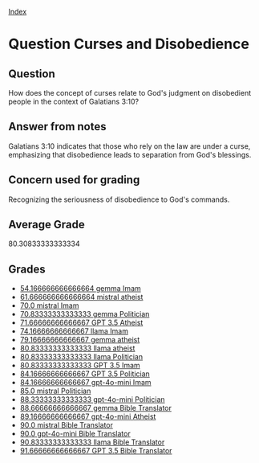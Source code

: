 
[Index](../../index.md)
# Question Curses and Disobedience
## Question
How does the concept of curses relate to God's judgment on disobedient people in the context of Galatians 3:10?

## Answer from notes
Galatians 3:10 indicates that those who rely on the law are under a curse, emphasizing that disobedience leads to separation from God's blessings.

## Concern used for grading
Recognizing the seriousness of disobedience to God's commands.

## Average Grade
80.30833333333334

## Grades
 * [54.166666666666664 gemma Imam](../answers/gemma_Imam/Curses_and_Disobedience.md)
 * [61.666666666666664 mistral atheist](../answers/mistral_atheist/Curses_and_Disobedience.md)
 * [70.0 mistral Imam](../answers/mistral_Imam/Curses_and_Disobedience.md)
 * [70.83333333333333 gemma Politician](../answers/gemma_Politician/Curses_and_Disobedience.md)
 * [71.66666666666667 GPT 3.5 Atheist](../answers/GPT_3.5_Atheist/Curses_and_Disobedience.md)
 * [74.16666666666667 llama Imam](../answers/llama_Imam/Curses_and_Disobedience.md)
 * [79.16666666666667 gemma atheist](../answers/gemma_atheist/Curses_and_Disobedience.md)
 * [80.83333333333333 llama atheist](../answers/llama_atheist/Curses_and_Disobedience.md)
 * [80.83333333333333 llama Politician](../answers/llama_Politician/Curses_and_Disobedience.md)
 * [80.83333333333333 GPT 3.5 Imam](../answers/GPT_3.5_Imam/Curses_and_Disobedience.md)
 * [84.16666666666667 GPT 3.5 Politician](../answers/GPT_3.5_Politician/Curses_and_Disobedience.md)
 * [84.16666666666667 gpt-4o-mini Imam](../answers/gpt-4o-mini_Imam/Curses_and_Disobedience.md)
 * [85.0 mistral Politician](../answers/mistral_Politician/Curses_and_Disobedience.md)
 * [88.33333333333333 gpt-4o-mini Politician](../answers/gpt-4o-mini_Politician/Curses_and_Disobedience.md)
 * [88.66666666666667 gemma Bible Translator](../answers/gemma_Bible_Translator/Curses_and_Disobedience.md)
 * [89.16666666666667 gpt-4o-mini Atheist](../answers/gpt-4o-mini_Atheist/Curses_and_Disobedience.md)
 * [90.0 mistral Bible Translator](../answers/mistral_Bible_Translator/Curses_and_Disobedience.md)
 * [90.0 gpt-4o-mini Bible Translator](../answers/gpt-4o-mini_Bible_Translator/Curses_and_Disobedience.md)
 * [90.83333333333333 llama Bible Translator](../answers/llama_Bible_Translator/Curses_and_Disobedience.md)
 * [91.66666666666667 GPT 3.5 Bible Translator](../answers/GPT_3.5_Bible_Translator/Curses_and_Disobedience.md)
